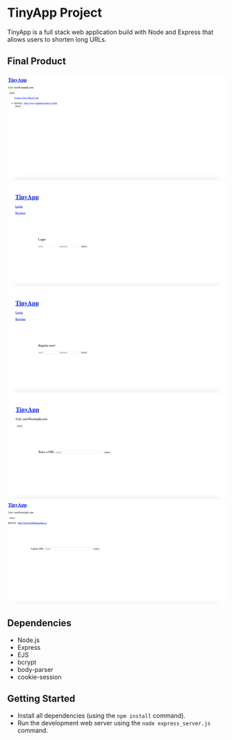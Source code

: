 # TinyApp Project

TinyApp is a full stack web application build with Node and Express that allows users to shorten long URLs.

## Final Product

!["Screenshot of URLs page"](https://github.com/zacharylee97/tinyurl-project/blob/9336b55cf5ecf28e48b77a421a5f3cb532740a91/docs/urls_page.png?raw=true)
!["Screenshot of Login page"](https://github.com/zacharylee97/tinyurl-project/blob/9336b55cf5ecf28e48b77a421a5f3cb532740a91/docs/login_page.png?raw=true)
!["Screenshot of Register page"](https://github.com/zacharylee97/tinyurl-project/blob/9336b55cf5ecf28e48b77a421a5f3cb532740a91/docs/register_page.png?raw=true)
!["Screenshot of New URL page"](https://github.com/zacharylee97/tinyurl-project/blob/9336b55cf5ecf28e48b77a421a5f3cb532740a91/docs/urls_new.png?raw=true)
!["Screenshot of Edit URL page"](https://github.com/zacharylee97/tinyurl-project/blob/9336b55cf5ecf28e48b77a421a5f3cb532740a91/docs/urls_edit.png?raw=true)


## Dependencies

- Node.js
- Express
- EJS
- bcrypt
- body-parser
- cookie-session

## Getting Started

- Install all dependencies (using the `npm install` command).
- Run the development web server using the `node express_server.js` command.

